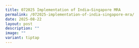 ```yaml
---
title: 072025 Implementation of India–Singapore MRA
permalink: /072025-implementation-of-india-singapore-mra/
date: 2025-08-22
layout: post
description: ""
image: ""
variant: tiptap
---
```

